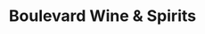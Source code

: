 ---
title: "Boulevard Wine & Spirits"
url: /nashville/boulevard-wine-und-spirits/
shop: Spirituosen
---